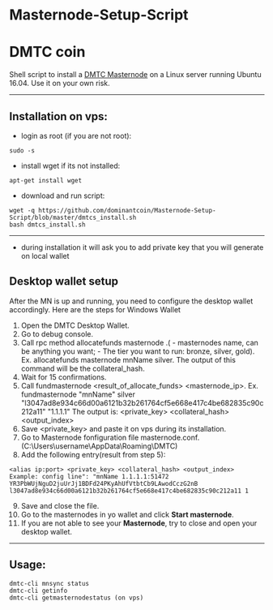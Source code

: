 # Masternode-Setup-Script
# DMTC coin
Shell script to install a [DMTC Masternode](https://dominantchain.com) on a Linux server running Ubuntu 16.04. Use it on your own risk.
***
## Installation on vps:
* login as root (if you are not root):
```
sudo -s
```
* install wget if its not installed:
```
apt-get install wget
```
* download and run script:
```
wget -q https://github.com/dominantcoin/Masternode-Setup-Script/blob/master/dmtcs_install.sh
bash dmtcs_install.sh 
```
***
* during installation it will ask you to add private key that you will generate on local wallet
## Desktop wallet setup
After the MN is up and running, you need to configure the desktop wallet accordingly. Here are the steps for Windows Wallet
1. Open the DMTC Desktop Wallet.
2. Go to debug console.
3. Call rpc method allocatefunds masternode <alias> <tier>.(<alias> - masternodes name, can be anything you want; <tier> - The tier you want to run: bronze, silver, gold). Ex. allocatefunds masternode mnName silver.
The output of this command will be the collateral_hash. 
4. Wait for 15 confirmations.
5. Call fundmasternode  <alias> <tier> <result_of_allocate_funds> <masternode_ip>. Ex. fundmasternode "mnName" silver "l3047ad8e934c66d00a6121b32b261764cf5e668e417c4be682835c90c212a11" "1.1.1.1"
The output is: <alias ip:port> <private_key> <collateral_hash> <output_index>
6. Save <private_key> and paste it on vps during its installation.
7. Go to Masternode fonfiguration file masternode.conf. (C:\Users\username\AppData\Roaming\DMTC)
8. Add the following entry(result from step 5):
```
<alias ip:port> <private_key> <collateral_hash> <output_index>
Example: config line": "mnName 1.1.1.1:51472 YR3PbWUjNguD2juUrJj1BDFd24PKyAhUfVtbtCb9LAwodCczG2nB l3047ad8e934c66d00a6121b32b261764cf5e668e417c4be682835c90c212a11 1
```
9. Save and close the file.
10. Go to the masternodes in yo wallet and click **Start masternode**.
11. If you are not able to see your **Masternode**, try to close and open your desktop wallet.
***
## Usage:
```
dmtc-cli mnsync status
dmtc-cli getinfo
dmtc-cli getmasternodestatus (on vps)

